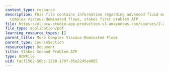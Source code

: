 ```yaml
---
content_type: resource
description: This file contains information regarding advanced fluid mechanics more
  complex viscous-dominated flows, stokes first problem ATP.
file: https://ol-ocw-studio-app-production.s3.amazonaws.com/courses/2-25-advanced-fluid-mechanics-fall-2013/facf156250bc1288179f85e2245e4005_MIT2_25F13_ProblemStokes2.pdf
file_type: application/pdf
learning_resource_types: []
parent_title: More Complex Viscous-Dominated Flows
parent_type: CourseSection
resourcetype: Document
title: Stokes Second Problem ATP
type: OCWFile
uid: facf1562-50bc-1288-179f-85e2245e4005
---
```

